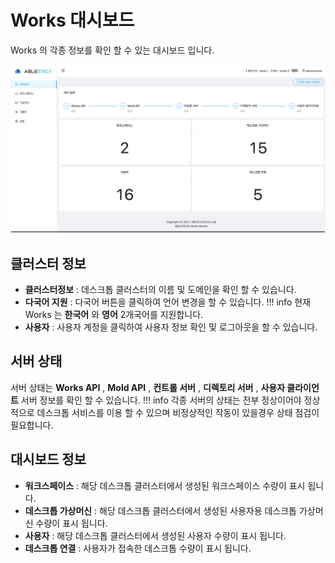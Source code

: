 # Works 대시보드
Works 의 각종 정보를 확인 할 수 있는 대시보드 입니다.

![works-dashboard](../../assets/images/works-admin-dashboard.png)

## 클러스터 정보
- **클러스터정보** : 데스크톱 클러스터의 이름 및 도메인을 확인 할 수 있습니다.
- **다국어 지원** : 다국어 버튼을 클릭하여 언어 변경을 할 수 있습니다.
!!! info
    현재 Works 는 **한국어** 와 **영어** 2개국어를 지원합니다.
- **사용자** : 사용자 계정을 클릭하여 사용자 정보 확인 및 로그아웃을 할 수 있습니다.

## 서버 상태
서버 상태는 **Works API** , **Mold API** , **컨트롤 서버** , **디렉토리 서버** , **사용자 클라이언트** 서버 정보를 확인 할 수 있습니다.
!!! info
    각종 서버의 상태는 전부 정상이어야 정상적으로 데스크톱 서비스를 이용 할 수 있으며 비정상적인 작동이 있을경우 상태 점검이 필요합니다.

## 대시보드 정보
- **워크스페이스** : 해당 데스크톱 클러스터에서 생성된 워크스페이스 수량이 표시 됩니다.
- **데스크톱 가상머신** : 해당 데스크톱 클러스터에서 생성된 사용자용 데스크톱 가상머신 수량이 표시 됩니다.
- **사용자** : 해당 데스크톱 클러스터에서 생성된 사용자 수량이 표시 됩니다.
- **데스크톱 연결** : 사용자가 접속한 데스크톱 수량이 표시 됩니다.